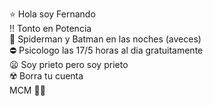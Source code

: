 ⭐ Hola soy Fernando
<br>
‼️ Tonto en Potencia
<br>
🍞 Spiderman y Batman en las noches (aveces)
<br>
⛔ Psicologo las 17/5 horas al dia gratuitamente
<br>
😦 Soy prieto pero soy prieto
<br>
☢️ Borra tu cuenta
<br>
MCM 💜💚

